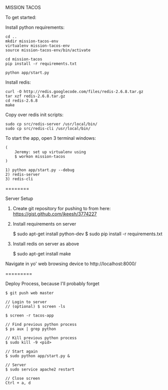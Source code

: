 MISSION TACOS

To get started:

Install python requirements:

    cd ..
    mkdir mission-tacos-env
    virtualenv mission-tacos-env
    source mission-tacos-env/bin/activate

    cd mission-tacos
    pip install -r requirements.txt

    python app/start.py

Install redis:

    curl -O http://redis.googlecode.com/files/redis-2.6.8.tar.gz
    tar xzf redis-2.6.8.tar.gz
    cd redis-2.6.8
    make

Copy over redis init scripts:

    sudo cp src/redis-server /usr/local/bin/
    sudo cp src/redis-cli /usr/local/bin/

To start the app, open 3 terminal windows:

    (
        Jeremy: set up virtualenv using
        $ workon mission-tacos
    )

    1) python app/start.py --debug
    2) redis-server
    3) redis-cli


========

Server Setup

1. Create git repository for pushing to from here: https://gist.github.com/jkeesh/3774227

2. Install requirements on server
    
    $ sudo apt-get install python-dev
    $ sudo pip install -r requirements.txt 

3. Install redis on server as above

    $ sudo apt-get install make

Navigate in yo' web browsing device to http://localhost:8000/


=========

Deploy Process, because I'll probably forget

    $ git push web master

    // Login to server
    // (optional) $ screen -ls

    $ screen -r tacos-app

    // Find previous python process
    $ ps aux | grep python

    // Kill previous python process
    $ sudo kill -9 <pid>

    // Start again
    $ sudo python app/start.py &

    // Server
    $ sudo service apache2 restart

    // Close screen
    Ctrl + a, d